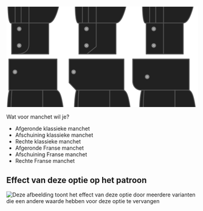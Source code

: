 ![Stijl manchet](cuffstyle.svg)

Wat voor manchet wil je?

*   Afgeronde klassieke manchet
*   Afschuining klassieke manchet
*   Rechte klassieke manchet
*   Afgeronde Franse manchet
*   Afschuining Franse manchet
*   Rechte Franse manchet

## Effect van deze optie op het patroon

![Deze afbeelding toont het effect van deze optie door meerdere varianten die een andere waarde hebben voor deze optie te vervangen](simon\_cuffstyle\_sample.svg "Effect van deze optie op het patroon")
